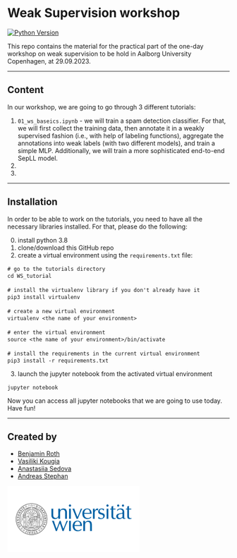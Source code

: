 # Weak Supervision workshop

[![Python Version](https://img.shields.io/badge/python-3.8-blue.svg)](https://www.python.org/downloads/release/python-360/)

This repo contains the material for the practical part of the one-day workshop on weak supervision to be hold in Aalborg University Copenhagen, at 29.09.2023. 

---
## Content 

In our workshop, we are going to go through 3 different tutorials: 
1. `01_ws_baseics.ipynb` - we will train a spam detection classifier. 
For that, we will first collect the training data, then annotate it in a weakly supervised fashion 
(i.e., with help of labeling functions),
aggregate the annotations into weak labels (with two different models),
and train a simple MLP. 
Additionally, we will train a more sophisticated end-to-end SepLL model. 
2. 
3.
 
---
## Installation

In order to be able to work on the tutorials, you need to have all the necessary libraries installed. 
For that, please do the following: 

0. install python 3.8
1. clone/download this GitHub repo
2. create a virtual environment using the `requirements.txt` file:
```
# go to the tutorials directory 
cd WS_tutorial

# install the virtualenv library if you don't already have it
pip3 install virtualenv       

# create a new virtual environment  
virtualenv <the name of your environment>  

# enter the virtual environment         
source <the name of your environment>/bin/activate

# install the requirements in the current virtual environment 
pip3 install -r requirements.txt
```
3. launch the jupyter notebook from the activated virtual environment
```
jupyter notebook 
```

Now you can access all jupyter notebooks that we are going to use today. Have fun!

---
## Created by

- [Benjamin Roth](http://benjaminroth.net/)
- [Vasiliki Kougia](https://dm.cs.univie.ac.at/team/person/117900/)
- [Anastasiia Sedova](https://anasedova.github.io)
- [Andreas Stephan](https://andst.github.io)

<img src="img/Uni_Logo_2016.jpg" width="300"/>





